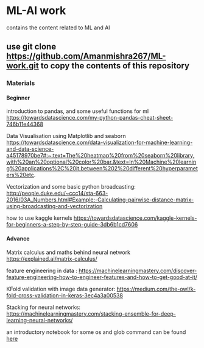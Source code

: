 # ML-AI work
contains the content related to ML and AI

## use git clone https://github.com/Amanmishra267/ML-work.git to copy the contents of this repository

### Materials

#### Beginner
introduction to pandas, and some useful functions for ml https://towardsdatascience.com/my-python-pandas-cheat-sheet-746b11e44368

Data Visualisation using Matplotlib and seaborn https://towardsdatascience.com/data-visualization-for-machine-learning-and-data-science-a45178970be7#:~:text=The%20heatmap%20from%20seaborn%20library,with%20an%20optional%20color%20bar.&text=In%20Machine%20learning%20applications%2C%20it,between%202%20different%20hyperparameters%20etc.

Vectorization and some basic python broadcasting:
http://people.duke.edu/~ccc14/sta-663-2016/03A_Numbers.html#Example:-Calculating-pairwise-distance-matrix-using-broadcasting-and-vectorization

how to use kaggle kernels https://towardsdatascience.com/kaggle-kernels-for-beginners-a-step-by-step-guide-3db6b1cd7606

#### Advance
Matrix calculus and maths behind neural network  https://explained.ai/matrix-calculus/

feature engineering in data : https://machinelearningmastery.com/discover-feature-engineering-how-to-engineer-features-and-how-to-get-good-at-it/

KFold validation with image data generator:  https://medium.com/the-owl/k-fold-cross-validation-in-keras-3ec4a3a00538 

Stacking for neural networks: https://machinelearningmastery.com/stacking-ensemble-for-deep-learning-neural-networks/

an introductory notebook for some os and glob command can be found [here](https://github.com/Amanmishra267/ML-work/blob/master/os%20and%20glob%20tut%20for%20data%20load%20(1).py)
